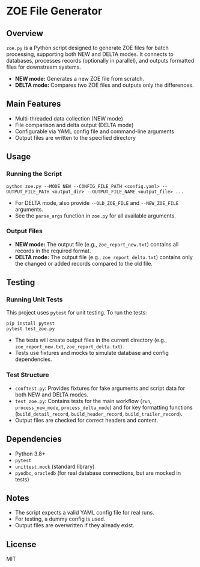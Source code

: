 # ZOE File Generator

## Overview

`zoe.py` is a Python script designed to generate ZOE files for batch processing, supporting both NEW and DELTA modes. It connects to databases, processes records (optionally in parallel), and outputs formatted files for downstream systems.

- **NEW mode:** Generates a new ZOE file from scratch.
- **DELTA mode:** Compares two ZOE files and outputs only the differences.

## Main Features
- Multi-threaded data collection (NEW mode)
- File comparison and delta output (DELTA mode)
- Configurable via YAML config file and command-line arguments
- Output files are written to the specified directory

## Usage

### Running the Script

```
python zoe.py --MODE NEW --CONFIG_FILE_PATH <config.yaml> --OUTPUT_FILE_PATH <output_dir> --OUTPUT_FILE_NAME <output_file> ...
```

- For DELTA mode, also provide `--OLD_ZOE_FILE` and `--NEW_ZOE_FILE` arguments.
- See the `parse_args` function in `zoe.py` for all available arguments.

### Output Files
- **NEW mode:** The output file (e.g., `zoe_report_new.txt`) contains all records in the required format.
- **DELTA mode:** The output file (e.g., `zoe_report_delta.txt`) contains only the changed or added records compared to the old file.

## Testing

### Running Unit Tests

This project uses `pytest` for unit testing. To run the tests:

```
pip install pytest
pytest test_zoe.py
```

- The tests will create output files in the current directory (e.g., `zoe_report_new.txt`, `zoe_report_delta.txt`).
- Tests use fixtures and mocks to simulate database and config dependencies.

### Test Structure
- `conftest.py`: Provides fixtures for fake arguments and script data for both NEW and DELTA modes.
- `test_zoe.py`: Contains tests for the main workflow (`run`, `process_new_mode`, `process_delta_mode`) and for key formatting functions (`build_detail_record`, `build_header_record`, `build_trailer_record`).
- Output files are checked for correct headers and content.

## Dependencies
- Python 3.8+
- `pytest`
- `unittest.mock` (standard library)
- `pyodbc`, `oracledb` (for real database connections, but are mocked in tests)

## Notes
- The script expects a valid YAML config file for real runs.
- For testing, a dummy config is used.
- Output files are overwritten if they already exist.

## License
MIT